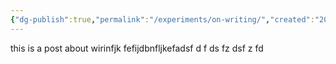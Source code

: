 ```yaml
---
{"dg-publish":true,"permalink":"/experiments/on-writing/","created":"2025-07-15T14:21:58.377+03:00","updated":"2025-07-15T14:22:33.193+03:00"}
---
```


this is a post about wirinfjk
fefijdbnfljkefadsf
d
f
ds
fz
dsf
z
fd